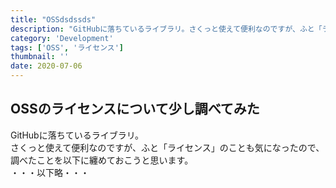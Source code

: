 ```yaml
---
title: "OSSdsdssds"
description: "GitHubに落ちているライブラリ。さくっと使えて便利なのですが、ふと「ライセンス」のことも気になったので、調べたことを以下に纏めておこうと思います。"
category: 'Development'
tags: ['OSS', 'ライセンス']
thumbnail: ''
date: 2020-07-06
---
```


## OSSのライセンスについて少し調べてみた

GitHubに落ちているライブラリ。  
さくっと使えて便利なのですが、ふと「ライセンス」のことも気になったので、調べたことを以下に纏めておこうと思います。  
・・・以下略・・・
